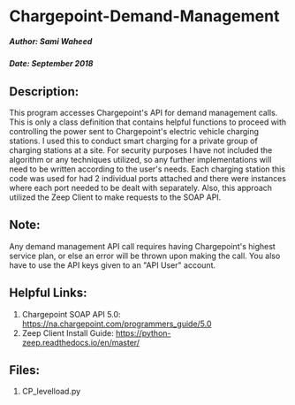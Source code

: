 # Chargepoint-Demand-Management
##### Author: Sami Waheed
##### Date: September 2018

## Description:
This program accesses Chargepoint's API for demand management calls. This is only a class definition that contains helpful functions to proceed with controlling the power sent to Chargepoint's electric vehicle charging stations. I used this to conduct smart charging for a private group of charging stations at a site. For security purposes I have not included the algorithm or any techniques utilized, so any further  implementations will need to be written according to the user's needs. Each charging station this code was used for had 2 individual ports attached and there were instances where each port needed to be dealt with separately. Also, this approach utilized the Zeep Client to make requests to the SOAP API.

## Note: 
Any demand management API call requires having Chargepoint's highest service plan, or else an error will be thrown upon making the call. You also have to use the API keys given to an "API User" account.

## Helpful Links:
1. Chargepoint SOAP API 5.0: https://na.chargepoint.com/programmers_guide/5.0
2. Zeep Client Install Guide: https://python-zeep.readthedocs.io/en/master/

## Files:
1. CP_levelload.py
